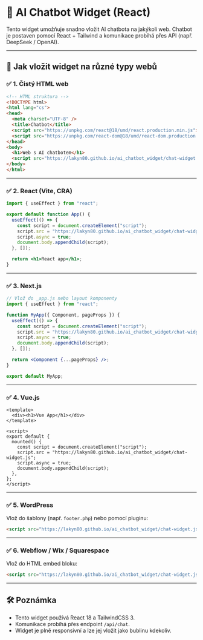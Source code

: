 # 🧠 AI Chatbot Widget (React)

Tento widget umožňuje snadno vložit AI chatbota na jakýkoli web. Chatbot je postaven pomocí React + Tailwind a komunikace probíhá přes API (např. DeepSeek / OpenAI).

---

## 🚀 Jak vložit widget na různé typy webů

### ✅ 1. Čistý HTML web

```html
<!-- HTML struktura -->
<!DOCTYPE html>
<html lang="cs">
<head>
  <meta charset="UTF-8" />
  <title>Chatbot</title>
  <script src="https://unpkg.com/react@18/umd/react.production.min.js"></script>
  <script src="https://unpkg.com/react-dom@18/umd/react-dom.production.min.js"></script>
</head>
<body>
  <h1>Web s AI chatbotem</h1>
  <script src="https://lakyn80.github.io/ai_chatbot_widget/chat-widget.js"></script>
</body>
</html>
```

---

### ✅ 2. React (Vite, CRA)

```jsx
import { useEffect } from "react";

export default function App() {
  useEffect(() => {
    const script = document.createElement("script");
    script.src = "https://lakyn80.github.io/ai_chatbot_widget/chat-widget.js";
    script.async = true;
    document.body.appendChild(script);
  }, []);

  return <h1>React app</h1>;
}
```

---

### ✅ 3. Next.js

```jsx
// Vlož do _app.js nebo layout komponenty
import { useEffect } from "react";

function MyApp({ Component, pageProps }) {
  useEffect(() => {
    const script = document.createElement("script");
    script.src = "https://lakyn80.github.io/ai_chatbot_widget/chat-widget.js";
    script.async = true;
    document.body.appendChild(script);
  }, []);

  return <Component {...pageProps} />;
}

export default MyApp;
```

---

### ✅ 4. Vue.js

```vue
<template>
  <div><h1>Vue App</h1></div>
</template>

<script>
export default {
  mounted() {
    const script = document.createElement("script");
    script.src = "https://lakyn80.github.io/ai_chatbot_widget/chat-widget.js";
    script.async = true;
    document.body.appendChild(script);
  },
};
</script>
```

---

### ✅ 5. WordPress

Vlož do šablony (např. `footer.php`) nebo pomocí pluginu:

```html
<script src="https://lakyn80.github.io/ai_chatbot_widget/chat-widget.js"></script>
```

---

### ✅ 6. Webflow / Wix / Squarespace

Vlož do HTML embed bloku:

```html
<script src="https://lakyn80.github.io/ai_chatbot_widget/chat-widget.js"></script>
```

---

## 🛠️ Poznámka

- Tento widget používá React 18 a TailwindCSS 3.
- Komunikace probíhá přes endpoint `/api/chat`.
- Widget je plně responsivní a lze jej vložit jako bublinu kdekoliv.


